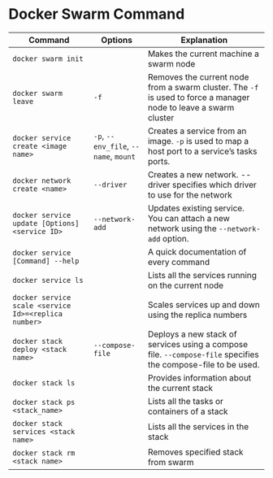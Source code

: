 # Docker Swarm Command

Command | Options | Explanation
------- | ------- | -----------
`docker swarm init` | | Makes the current machine a swarm node
`docker swarm leave` | `-f` | Removes the current node from a swarm cluster. The `-f` is used to force a manager node to leave a swarm cluster
`docker service create <image name>` | `-p`, `--env_file`, `--name`, `mount`  |Creates a service from an image. `-p` is used to map a host port to a service’s tasks ports.
`docker network create <name>` | `--driver` | Creates a new network. --driver specifies which driver to use for the network
`docker service update [Options] <service ID>` | `--network-add` | Updates existing service. You can attach a new network using the `--network-add` option.
`docker service [Command] --help` |  | A quick documentation of every command
`docker service ls` |  | Lists all the services running on the current node
`docker service scale <service Id>=<replica number>` |  | Scales services up and down using the replica numbers
`docker stack deploy <stack name>` | `--compose-file` | Deploys a new stack of services using a compose file. `--compose-file` specifies the compose-file to be used.
`docker stack ls` |  | Provides information about the current stack
`docker stack ps <stack_name>` |  | Lists all the tasks or containers of a stack
`docker stack services <stack name>` |  | Lists all the services in the stack
`docker stack rm <stack name>` |  | Removes specified stack from swarm